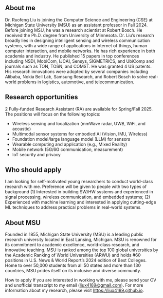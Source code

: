 ## About me 

Dr. Ruofeng Liu is joining the Computer Science and Engineering (CSE) at Michigan State University (MSU) as an assistant professor in Fall 2024. Before joining MSU, he was a research scientist at Robert Bosch. He received the Ph.D. degree from University of Minnesota. Dr. Liu’s research broadly lies in designing intelligent sensing and wireless communication systems, with a wide range of applications in Internet of things, human computer interaction, and mobile networks. He has rich experience in both academia and industry. He published 15 papers in top conferences including NSDI, MobiCom, IJCAI, Sensys, SIGMETRICS, and UbiComp and journals such as TON, TOSN, and COMST. He was granted 4 US patents. His research innovations were adopted by several companies including Alibaba, Nokia Bell Lab, Samsung Research, and Robert Bosch to solve real-world problems in logistics, automotive, and telecommunication. 

## Research opportunities
2 Fully-funded Research Assistant (RA) are available for Spring/Fall 2025. The positions will  focus on the following topics:
- Wireless sensing and localization (mmWave radar, UWB,  WiFi, and acoustic)
- Multimodal sensor systems for embodied AI (Vision, IMU, Wireless)
- Foundation model/large language model (LLM) for sensors
- Wearable computing and application (e.g., Mixed Reality) 
- Mobile network (5G/6G communication, measurement) 
- IoT security and privacy

## Who should apply
I am looking for self-motivated young researchers to conduct world-class research with me. Preference will be given to people with two types of background (1) Interested in building SW/HW systems and experienced in signal processing, wireless communication, and embedded systems; (2) Experienced with machine learning and interested in applying cutting-edge ML techniques to address practical problems in real-world systems. 
 
## About MSU
Founded in 1855, Michigan State University (MSU) is a leading public research university located in East Lansing, Michigan. MSU is renowned for its commitment to academic excellence, world-class research, and innovative teaching.  MSU is ranked among the top 100 global universities by the Academic Ranking of World Universities (ARWU) and holds #60 positions in U.S. News & World Report’s 2024 edition of Best Colleges. Home to over 50,000 students from all 50 states and more than 130 countries, MSU prides itself on its inclusive and diverse community. 

How to apply 
If you are interested in working with me, please send your CV and unofficial transcript to my email (liux4189@gmail.com). For more information about my research, please visit https://liux4189.github.io. 

